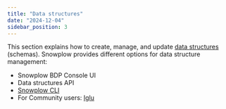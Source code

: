 ```yaml
---
title: "Data structures"
date: "2024-12-04"
sidebar_position: 3
---
```


This section explains how to create, manage, and update [data structures](/docs/fundamentals/schemas/index.md) (schemas). Snowplow provides different options for data structure management:
* Snowplow BDP Console UI
* Data structures API
* [Snowplow CLI](/docs/data-product-studio/snowplow-cli/index.md)
* For Community users: [Iglu](/docs/api-reference/iglu/iglu-repositories/iglu-server/index.md)
